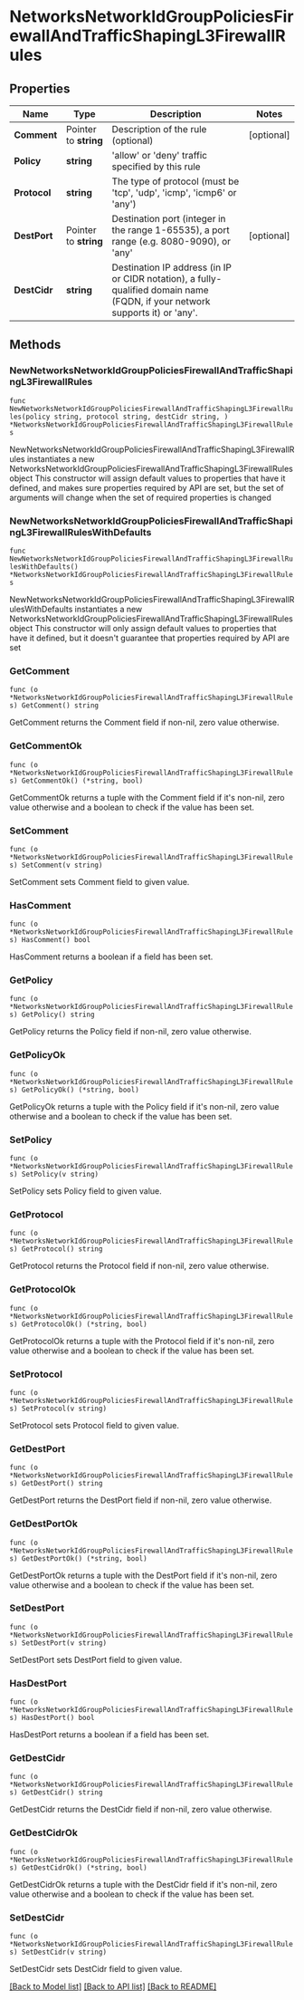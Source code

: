 # NetworksNetworkIdGroupPoliciesFirewallAndTrafficShapingL3FirewallRules

## Properties

Name | Type | Description | Notes
------------ | ------------- | ------------- | -------------
**Comment** | Pointer to **string** | Description of the rule (optional) | [optional] 
**Policy** | **string** | &#39;allow&#39; or &#39;deny&#39; traffic specified by this rule | 
**Protocol** | **string** | The type of protocol (must be &#39;tcp&#39;, &#39;udp&#39;, &#39;icmp&#39;, &#39;icmp6&#39; or &#39;any&#39;) | 
**DestPort** | Pointer to **string** | Destination port (integer in the range 1-65535), a port range (e.g. 8080-9090), or &#39;any&#39; | [optional] 
**DestCidr** | **string** | Destination IP address (in IP or CIDR notation), a fully-qualified domain name (FQDN, if your network supports it) or &#39;any&#39;. | 

## Methods

### NewNetworksNetworkIdGroupPoliciesFirewallAndTrafficShapingL3FirewallRules

`func NewNetworksNetworkIdGroupPoliciesFirewallAndTrafficShapingL3FirewallRules(policy string, protocol string, destCidr string, ) *NetworksNetworkIdGroupPoliciesFirewallAndTrafficShapingL3FirewallRules`

NewNetworksNetworkIdGroupPoliciesFirewallAndTrafficShapingL3FirewallRules instantiates a new NetworksNetworkIdGroupPoliciesFirewallAndTrafficShapingL3FirewallRules object
This constructor will assign default values to properties that have it defined,
and makes sure properties required by API are set, but the set of arguments
will change when the set of required properties is changed

### NewNetworksNetworkIdGroupPoliciesFirewallAndTrafficShapingL3FirewallRulesWithDefaults

`func NewNetworksNetworkIdGroupPoliciesFirewallAndTrafficShapingL3FirewallRulesWithDefaults() *NetworksNetworkIdGroupPoliciesFirewallAndTrafficShapingL3FirewallRules`

NewNetworksNetworkIdGroupPoliciesFirewallAndTrafficShapingL3FirewallRulesWithDefaults instantiates a new NetworksNetworkIdGroupPoliciesFirewallAndTrafficShapingL3FirewallRules object
This constructor will only assign default values to properties that have it defined,
but it doesn't guarantee that properties required by API are set

### GetComment

`func (o *NetworksNetworkIdGroupPoliciesFirewallAndTrafficShapingL3FirewallRules) GetComment() string`

GetComment returns the Comment field if non-nil, zero value otherwise.

### GetCommentOk

`func (o *NetworksNetworkIdGroupPoliciesFirewallAndTrafficShapingL3FirewallRules) GetCommentOk() (*string, bool)`

GetCommentOk returns a tuple with the Comment field if it's non-nil, zero value otherwise
and a boolean to check if the value has been set.

### SetComment

`func (o *NetworksNetworkIdGroupPoliciesFirewallAndTrafficShapingL3FirewallRules) SetComment(v string)`

SetComment sets Comment field to given value.

### HasComment

`func (o *NetworksNetworkIdGroupPoliciesFirewallAndTrafficShapingL3FirewallRules) HasComment() bool`

HasComment returns a boolean if a field has been set.

### GetPolicy

`func (o *NetworksNetworkIdGroupPoliciesFirewallAndTrafficShapingL3FirewallRules) GetPolicy() string`

GetPolicy returns the Policy field if non-nil, zero value otherwise.

### GetPolicyOk

`func (o *NetworksNetworkIdGroupPoliciesFirewallAndTrafficShapingL3FirewallRules) GetPolicyOk() (*string, bool)`

GetPolicyOk returns a tuple with the Policy field if it's non-nil, zero value otherwise
and a boolean to check if the value has been set.

### SetPolicy

`func (o *NetworksNetworkIdGroupPoliciesFirewallAndTrafficShapingL3FirewallRules) SetPolicy(v string)`

SetPolicy sets Policy field to given value.


### GetProtocol

`func (o *NetworksNetworkIdGroupPoliciesFirewallAndTrafficShapingL3FirewallRules) GetProtocol() string`

GetProtocol returns the Protocol field if non-nil, zero value otherwise.

### GetProtocolOk

`func (o *NetworksNetworkIdGroupPoliciesFirewallAndTrafficShapingL3FirewallRules) GetProtocolOk() (*string, bool)`

GetProtocolOk returns a tuple with the Protocol field if it's non-nil, zero value otherwise
and a boolean to check if the value has been set.

### SetProtocol

`func (o *NetworksNetworkIdGroupPoliciesFirewallAndTrafficShapingL3FirewallRules) SetProtocol(v string)`

SetProtocol sets Protocol field to given value.


### GetDestPort

`func (o *NetworksNetworkIdGroupPoliciesFirewallAndTrafficShapingL3FirewallRules) GetDestPort() string`

GetDestPort returns the DestPort field if non-nil, zero value otherwise.

### GetDestPortOk

`func (o *NetworksNetworkIdGroupPoliciesFirewallAndTrafficShapingL3FirewallRules) GetDestPortOk() (*string, bool)`

GetDestPortOk returns a tuple with the DestPort field if it's non-nil, zero value otherwise
and a boolean to check if the value has been set.

### SetDestPort

`func (o *NetworksNetworkIdGroupPoliciesFirewallAndTrafficShapingL3FirewallRules) SetDestPort(v string)`

SetDestPort sets DestPort field to given value.

### HasDestPort

`func (o *NetworksNetworkIdGroupPoliciesFirewallAndTrafficShapingL3FirewallRules) HasDestPort() bool`

HasDestPort returns a boolean if a field has been set.

### GetDestCidr

`func (o *NetworksNetworkIdGroupPoliciesFirewallAndTrafficShapingL3FirewallRules) GetDestCidr() string`

GetDestCidr returns the DestCidr field if non-nil, zero value otherwise.

### GetDestCidrOk

`func (o *NetworksNetworkIdGroupPoliciesFirewallAndTrafficShapingL3FirewallRules) GetDestCidrOk() (*string, bool)`

GetDestCidrOk returns a tuple with the DestCidr field if it's non-nil, zero value otherwise
and a boolean to check if the value has been set.

### SetDestCidr

`func (o *NetworksNetworkIdGroupPoliciesFirewallAndTrafficShapingL3FirewallRules) SetDestCidr(v string)`

SetDestCidr sets DestCidr field to given value.



[[Back to Model list]](../README.md#documentation-for-models) [[Back to API list]](../README.md#documentation-for-api-endpoints) [[Back to README]](../README.md)


